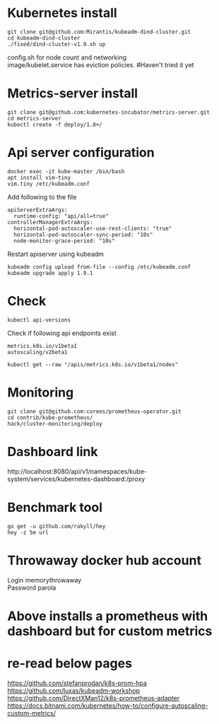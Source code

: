 # Kubernetes install
```
git clone git@github.com:Mirantis/kubeadm-dind-cluster.git  
cd kubeadm-dind-cluster  
./fixed/dind-cluster-v1.9.sh up  
```
config.sh for node count and networking  
image/kubelet.service has eviction policies. #Haven't tried it yet  

# Metrics-server install
```
git clone git@github.com:kubernetes-incubator/metrics-server.git  
cd metrics-server  
kubectl create -f deploy/1.8+/  
```
# Api server configuration
```
docker exec -it kube-master /bin/bash  
apt install vim-tiny  
vim.tiny /etc/kubeadm.conf  
```
Add following to the file  
```
apiServerExtraArgs:
  runtime-config: "api/all=true"
controllerManagerExtraArgs:
  horizontal-pod-autoscaler-use-rest-clients: "true"
  horizontal-pod-autoscaler-sync-period: "10s"
  node-monitor-grace-period: "10s"
```
Restart apiserver using kubeadm  
```
kubeadm config upload from-file --config /etc/kubeadm.conf  
kubeadm upgrade apply 1.9.1  
```
# Check
```
kubectl api-versions  
```
Check if following api endpoints exist  
```
metrics.k8s.io/v1beta1  
autoscaling/v2beta1  
```
```
kubectl get --raw "/apis/metrics.k8s.io/v1beta1/nodes"  
```
# Monitoring
```
git clone git@github.com:coreos/prometheus-operator.git  
cd contrib/kube-prometheus/  
hack/cluster-monitoring/deploy  
```
# Dashboard link
http://localhost:8080/api/v1/namespaces/kube-system/services/kubernetes-dashboard:/proxy  

# Benchmark tool
```
go get -u github.com/rakyll/hey  
hey -z 5m url  
```
# Throwaway docker hub account
Login memorythrowaway  
Password parola  

# Above installs a prometheus with dashboard but for custom metrics
# re-read below pages
https://github.com/stefanprodan/k8s-prom-hpa  
https://github.com/luxas/kubeadm-workshop  
https://github.com/DirectXMan12/k8s-prometheus-adapter  
https://docs.bitnami.com/kubernetes/how-to/configure-autoscaling-custom-metrics/  
